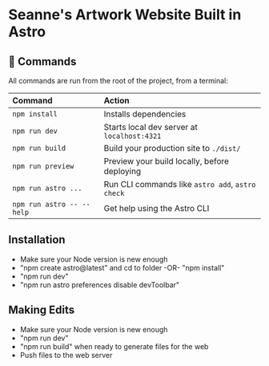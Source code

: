 # Seanne's Artwork Website Built in Astro

## 🧞 Commands

All commands are run from the root of the project, from a terminal:

| Command                   | Action                                           |
| :------------------------ | :----------------------------------------------- |
| `npm install`             | Installs dependencies                            |
| `npm run dev`             | Starts local dev server at `localhost:4321`      |
| `npm run build`           | Build your production site to `./dist/`          |
| `npm run preview`         | Preview your build locally, before deploying     |
| `npm run astro ...`       | Run CLI commands like `astro add`, `astro check` |
| `npm run astro -- --help` | Get help using the Astro CLI                     |

## Installation

- Make sure your Node version is new enough
- "npm create astro@latest" and cd to folder -OR- "npm install"
- "npm run dev" 
- "npm run astro preferences disable devToolbar"

## Making Edits

- Make sure your Node version is new enough
- "npm run dev"
- "npm run build"  when ready to generate files for the web
- Push files to the web server
